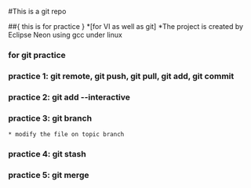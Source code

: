 #This is a git repo

##{ this is for practice }
	*[for VI as well as git]
	*The project is created by Eclipse Neon using gcc under linux

### for git practice
### practice 1: git remote, git push, git pull, git add, git commit
### practice 2: git add --interactive
### practice 3: git branch
	* modify the file on topic branch
### practice 4: git stash
### practice 5: git merge 
